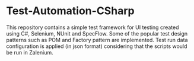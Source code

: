 # Test-Automation-CSharp
This repository contains a simple test framework for UI testing created using C#, Selenium, NUnit and SpecFlow. Some of the popular test design patterns such as POM and Factory pattern are implemented. Test run data configuration is applied (in json format) considering that the scripts would be run in Zalenium.